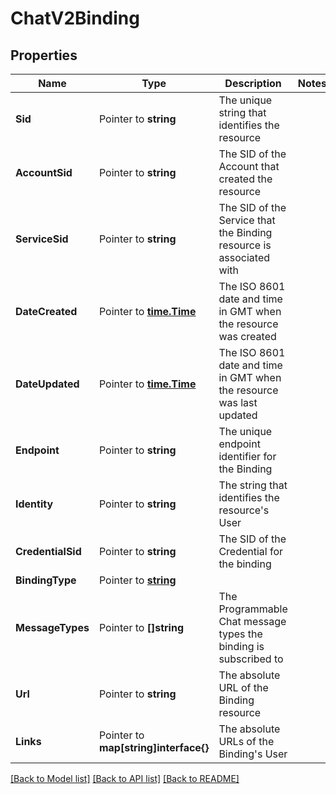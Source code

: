# ChatV2Binding

## Properties

Name | Type | Description | Notes
------------ | ------------- | ------------- | -------------
**Sid** | Pointer to **string** | The unique string that identifies the resource |
**AccountSid** | Pointer to **string** | The SID of the Account that created the resource |
**ServiceSid** | Pointer to **string** | The SID of the Service that the Binding resource is associated with |
**DateCreated** | Pointer to [**time.Time**](time.Time.md) | The ISO 8601 date and time in GMT when the resource was created |
**DateUpdated** | Pointer to [**time.Time**](time.Time.md) | The ISO 8601 date and time in GMT when the resource was last updated |
**Endpoint** | Pointer to **string** | The unique endpoint identifier for the Binding |
**Identity** | Pointer to **string** | The string that identifies the resource's User |
**CredentialSid** | Pointer to **string** | The SID of the Credential for the binding |
**BindingType** | Pointer to [**string**](BindingEnumBindingType.md) |  |
**MessageTypes** | Pointer to **[]string** | The Programmable Chat message types the binding is subscribed to |
**Url** | Pointer to **string** | The absolute URL of the Binding resource |
**Links** | Pointer to **map[string]interface{}** | The absolute URLs of the Binding's User |

[[Back to Model list]](../README.md#documentation-for-models) [[Back to API list]](../README.md#documentation-for-api-endpoints) [[Back to README]](../README.md)


